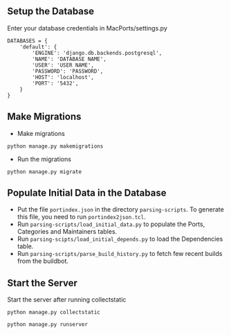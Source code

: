 ## Setup the Database
Enter your database credentials in MacPorts/settings.py

```
DATABASES = {
    'default': {
        'ENGINE': 'django.db.backends.postgresql',
        'NAME': 'DATABASE NAME',
        'USER': 'USER NAME',
        'PASSWORD': 'PASSWORD',
        'HOST': 'localhost',
        'PORT': '5432',
    }
}
```
## Make Migrations
 - Make migrations
 ```
 python manage.py makemigrations
 ```
 - Run the migrations
 ```
 python manage.py migrate
 ```
 
## Populate Initial Data in the Database
 - Put the file `portindex.json` in the directory `parsing-scripts`. To generate this file, you need to run `portindex2json.tcl`.
 - Run `parsing-scripts/load_initial_data.py` to populate the Ports, Categories and Maintainers tables.
 - Run `parsing-scipts/load_initial_depends.py` to load the Dependencies table.
 - Run `parsing-scripts/parse_build_history.py` to fetch few recent builds from the buildbot.

## Start the Server
Start the server after running collectstatic
```
python manage.py collectstatic
```
```
python manage.py runserver
```
 
 
 


 
